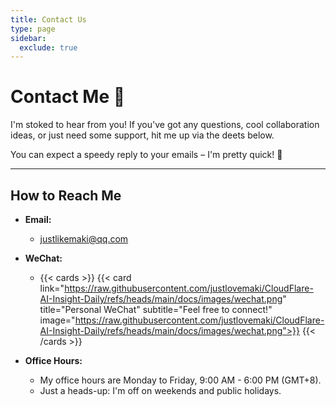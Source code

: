 ```yaml
---
title: Contact Us
type: page
sidebar:
  exclude: true
---
```

# Contact Me 📧

I'm stoked to hear from you! If you've got any questions, cool collaboration ideas, or just need some support, hit me up via the deets below.

You can expect a speedy reply to your emails – I'm pretty quick! 💨

---

## **How to Reach Me**

*   **Email:**
    *   [justlikemaki@qq.com](mailto:justlikemaki@qq.com)

*   **WeChat:**
    *   {{< cards >}}
        {{< card link="https://raw.githubusercontent.com/justlovemaki/CloudFlare-AI-Insight-Daily/refs/heads/main/docs/images/wechat.png" title="Personal WeChat" subtitle="Feel free to connect!" image="https://raw.githubusercontent.com/justlovemaki/CloudFlare-AI-Insight-Daily/refs/heads/main/docs/images/wechat.png">}}
        {{< /cards >}}

*   **Office Hours:**
    *   My office hours are Monday to Friday, 9:00 AM - 6:00 PM (GMT+8).
    *   Just a heads-up: I'm off on weekends and public holidays.